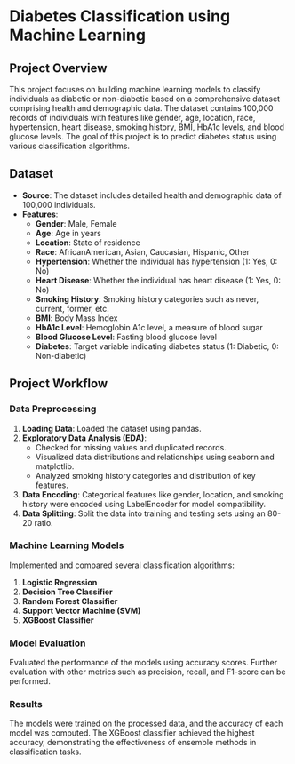 # Diabetes Classification using Machine Learning

## Project Overview
This project focuses on building machine learning models to classify individuals as diabetic or non-diabetic based on a comprehensive dataset comprising health and demographic data. The dataset contains 100,000 records of individuals with features like gender, age, location, race, hypertension, heart disease, smoking history, BMI, HbA1c levels, and blood glucose levels. The goal of this project is to predict diabetes status using various classification algorithms.

## Dataset
- **Source**: The dataset includes detailed health and demographic data of 100,000 individuals.
- **Features**:
  - **Gender**: Male, Female
  - **Age**: Age in years
  - **Location**: State of residence
  - **Race**: AfricanAmerican, Asian, Caucasian, Hispanic, Other
  - **Hypertension**: Whether the individual has hypertension (1: Yes, 0: No)
  - **Heart Disease**: Whether the individual has heart disease (1: Yes, 0: No)
  - **Smoking History**: Smoking history categories such as never, current, former, etc.
  - **BMI**: Body Mass Index
  - **HbA1c Level**: Hemoglobin A1c level, a measure of blood sugar
  - **Blood Glucose Level**: Fasting blood glucose level
  - **Diabetes**: Target variable indicating diabetes status (1: Diabetic, 0: Non-diabetic)

## Project Workflow

### Data Preprocessing
1. **Loading Data**: Loaded the dataset using pandas.
2. **Exploratory Data Analysis (EDA)**: 
   - Checked for missing values and duplicated records.
   - Visualized data distributions and relationships using seaborn and matplotlib.
   - Analyzed smoking history categories and distribution of key features.
3. **Data Encoding**: Categorical features like gender, location, and smoking history were encoded using LabelEncoder for model compatibility.
4. **Data Splitting**: Split the data into training and testing sets using an 80-20 ratio.

### Machine Learning Models
Implemented and compared several classification algorithms:
1. **Logistic Regression**
2. **Decision Tree Classifier**
3. **Random Forest Classifier**
4. **Support Vector Machine (SVM)**
5. **XGBoost Classifier**

### Model Evaluation
Evaluated the performance of the models using accuracy scores. Further evaluation with other metrics such as precision, recall, and F1-score can be performed.

### Results
The models were trained on the processed data, and the accuracy of each model was computed. The XGBoost classifier achieved the highest accuracy, demonstrating the effectiveness of ensemble methods in classification tasks.

